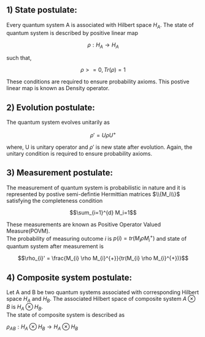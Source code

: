 ## 1) State postulate:  
Every quantum system A is associated with Hilbert space $H_A$. The state of quantum system is described by positive linear map   

  $$\rho: H_A \to H_A$$  

such that,  

  $$\rho >= 0, Tr(\rho) = 1$$  

These conditions are required to ensure probability axioms. This postive linear map is known as Density operator. 

## 2) Evolution postulate:  
The quantum system evolves unitarily as  

$$\rho' = U \rho U^{+}$$  

where, U is unitary operator and $\rho'$ is new state after evolution. Again, the unitary condition is required to ensure probability axioms.  
## 3) Measurement postulate:  
The measurement of quantum system is probabilistic in nature and it is represented by postive semi-defintie Hermittian matrices $\\{M_i\\}$ satisfying the completeness condition  

$$\sum_{i=1}^{d} M_i=1$$  

These measurements are known as Positive Operator Valued Measure(POVM).  
The probability of measuring outcome $i$ is $p(i)=tr(M_{i} \rho M_{i}^{+})$ and state of quantum system after measurement is  

$$\rho_{i}' = \frac{M_{i} \rho M_{i}^{+}}{tr(M_{i} \rho M_{i}^{+})}$$  

## 4) Composite system postulate:  
Let A and B be two quantum systems associated with corresponding Hilbert space $H_A$ and $H_B$. The associated Hilbert space of composite system $A \otimes B$ is $H_A \otimes H_B$.  
The state of composite system is described as  

$\rho_{AB}: H_A \otimes H_B \to H_A \otimes H_B$ 

